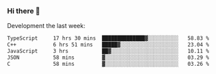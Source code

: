 ### Hi there 👋

Development the last week:
<!--START_SECTION:waka-->

```txt
TypeScript     17 hrs 30 mins  ██████████████▓░░░░░░░░░░   58.83 %
C++            6 hrs 51 mins   █████▓░░░░░░░░░░░░░░░░░░░   23.04 %
JavaScript     3 hrs           ██▓░░░░░░░░░░░░░░░░░░░░░░   10.11 %
JSON           58 mins         ▓░░░░░░░░░░░░░░░░░░░░░░░░   03.29 %
C              58 mins         ▓░░░░░░░░░░░░░░░░░░░░░░░░   03.26 %
```

<!--END_SECTION:waka-->

<!--
**JASONPANGGO/jasonpanggo** is a ✨ _special_ ✨ repository because its `README.md` (this file) appears on your GitHub profile.

Here are some ideas to get you started:

- 🔭 I’m currently working on ...
- 🌱 I’m currently learning ...
- 👯 I’m looking to collaborate on ...
- 🤔 I’m looking for help with ...
- 💬 Ask me about ...
- 📫 How to reach me: ...
- 😄 Pronouns: ...
- ⚡ Fun fact: ...
-->
